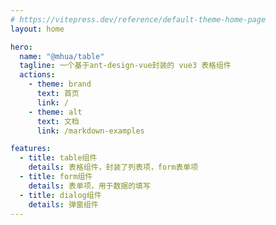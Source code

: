 ```yaml
---
# https://vitepress.dev/reference/default-theme-home-page
layout: home

hero:
  name: "@mhua/table"
  tagline: 一个基于ant-design-vue封装的 vue3 表格组件
  actions:
    - theme: brand
      text: 首页
      link: /
    - theme: alt
      text: 文档
      link: /markdown-examples

features:
  - title: table组件
    details: 表格组件，封装了列表项，form表单项
  - title: form组件
    details: 表单项，用于数据的填写
  - title: dialog组件
    details: 弹窗组件
---
```

